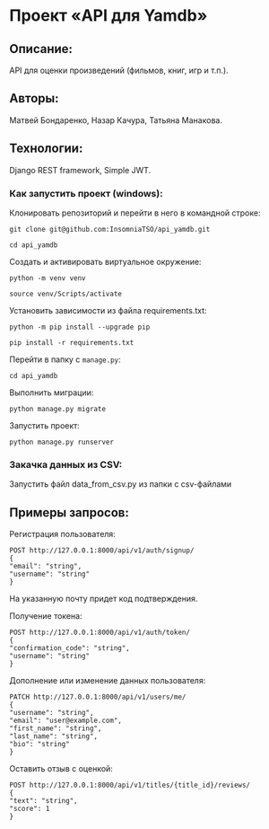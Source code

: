 # __Проект «API для Yamdb»__

## __Описание__:

API для оценки произведений (фильмов, книг, игр и т.п.).

## __Авторы__:

Матвей Бондаренко,
Назар Качура,
Татьяна Манакова.

## __Технологии__:

Django REST framework,
Simple JWT.

### __Как запустить проект (windows)__:

Клонировать репозиторий и перейти в него в командной строке:

```
git clone git@github.com:InsomniaTSO/api_yamdb.git
```

```
cd api_yamdb
```

Cоздать и активировать виртуальное окружение:

```
python -m venv venv
```

```
source venv/Scripts/activate
```

Установить зависимости из файла requirements.txt:

```
python -m pip install --upgrade pip
```

```
pip install -r requirements.txt
```

Перейти в папку с ``` manage.py ```:

```
cd api_yamdb
```

Выполнить миграции:

```
python manage.py migrate
```

Запустить проект:

```
python manage.py runserver
```

### __Закачка данных из CSV__:

Запустить файл data_from_csv.py из папки с csv-файлами


## __Примеры запросов__:

Регистрация пользователя:

```
POST http://127.0.0.1:8000/api/v1/auth/signup/
{
"email": "string",
"username": "string"
}
```
На указанную почту придет код подтверждения.

Получение токена:

```
POST http://127.0.0.1:8000/api/v1/auth/token/
{
"confirmation_code": "string",
"username": "string"
}
```

Дополнение или изменение данных пользователя:

```
PATCH http://127.0.0.1:8000/api/v1/users/me/
{
"username": "string",
"email": "user@example.com",
"first_name": "string",
"last_name": "string",
"bio": "string"
}
```

Оставить отзыв с оценкой:

```
POST http://127.0.0.1:8000/api/v1/titles/{title_id}/reviews/
{
"text": "string",
"score": 1
}
```

